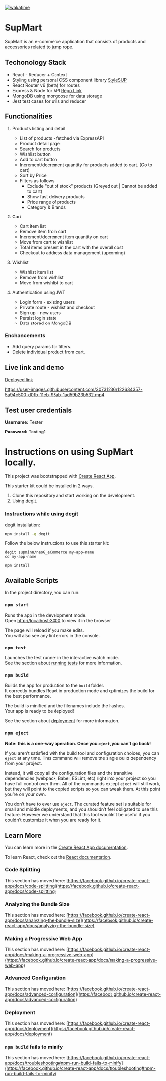 [![wakatime](https://wakatime.com/badge/github/supminn/neoG_eCommerce.svg)](https://wakatime.com/badge/github/supminn/neoG_eCommerce)
# SupMart
SupMart is an e-commerce application that consists of products and accessories related to jump rope. 

## Techonology Stack
- React - Reducer + Context
- Styling using personal CSS component library [StyleSUP](https://stylesup.netlify.app/)
- React Router v6 (beta) for routes
- Express & Node for API [Repo Link](https://github.com/supminn/neoG_Backend/)
- MongoDB using mongoose for data storage
- Jest test cases for utils and reducer

## Functionalities 
1. Products listing and detail
    * List of products - fetched via ExpressAPI
    * Product detail page
    * Search for products
    * Wishlist button
    * Add to cart button
    * Increment/decrement quantity for products added to cart. (Go to cart)
    * Sort by Price 
    * Filters as follows:
        * Exclude "out of stock" products (Greyed out | Cannot be added to cart)
        * Show fast delivery products
        * Price range of products
        * Category & Brands 

2. Cart 
    * Cart item list
    * Remove item from cart
    * Increment/decrement item quantity on cart
    * Move from cart to wishlist
    * Total items present in the cart with the overall cost
    * Checkout to address data management (upcoming)

3. Wishlist 
    * Wishlist item list
    * Remove from wishlist
    * Move from wishlist to cart

4. Authentication using JWT
    * Login form - existing users
    * Private route - wishlist and checkout
    * Sign up - new users
    * Persist login state
    * Data stored on MongoDB
### Enchancements
* Add query params for filters.
* Delete individual product from cart.

## Live link and demo

[Deployed link](https://supmart.netlify.app/)

https://user-images.githubusercontent.com/30731236/122634357-5a94c500-d0fb-11eb-98ab-1ad59b23b532.mp4

## Test user credentials
**Username:** Tester

**Password:** Testing1


# Instructions on using SupMart locally.

This project was bootstrapped with [Create React App](https://github.com/facebook/create-react-app).

This starter kit could be installed in 2 ways.

1. Clone this repository and start working on the development.
2. Using [degit](https://github.com/Rich-Harris/degit).

### Instructions while using degit

degit installation:

```bash
npm install -g degit
```

Follow the below instructions to use this starter kit:

```
degit supminn/neoG_eCommerce my-app-name
cd my-app-name

npm install
```
## Available Scripts

In the project directory, you can run:

### `npm start`

Runs the app in the development mode.\
Open [http://localhost:3000](http://localhost:3000) to view it in the browser.

The page will reload if you make edits.\
You will also see any lint errors in the console.

### `npm test`

Launches the test runner in the interactive watch mode.\
See the section about [running tests](https://facebook.github.io/create-react-app/docs/running-tests) for more information.

### `npm build`

Builds the app for production to the `build` folder.\
It correctly bundles React in production mode and optimizes the build for the best performance.

The build is minified and the filenames include the hashes.\
Your app is ready to be deployed!

See the section about [deployment](https://facebook.github.io/create-react-app/docs/deployment) for more information.

### `npm eject`

**Note: this is a one-way operation. Once you `eject`, you can’t go back!**

If you aren’t satisfied with the build tool and configuration choices, you can `eject` at any time. This command will remove the single build dependency from your project.

Instead, it will copy all the configuration files and the transitive dependencies (webpack, Babel, ESLint, etc) right into your project so you have full control over them. All of the commands except `eject` will still work, but they will point to the copied scripts so you can tweak them. At this point you’re on your own.

You don’t have to ever use `eject`. The curated feature set is suitable for small and middle deployments, and you shouldn’t feel obligated to use this feature. However we understand that this tool wouldn’t be useful if you couldn’t customize it when you are ready for it.

## Learn More

You can learn more in the [Create React App documentation](https://facebook.github.io/create-react-app/docs/getting-started).

To learn React, check out the [React documentation](https://reactjs.org/).

### Code Splitting

This section has moved here: [https://facebook.github.io/create-react-app/docs/code-splitting](https://facebook.github.io/create-react-app/docs/code-splitting)

### Analyzing the Bundle Size

This section has moved here: [https://facebook.github.io/create-react-app/docs/analyzing-the-bundle-size](https://facebook.github.io/create-react-app/docs/analyzing-the-bundle-size)

### Making a Progressive Web App

This section has moved here: [https://facebook.github.io/create-react-app/docs/making-a-progressive-web-app](https://facebook.github.io/create-react-app/docs/making-a-progressive-web-app)

### Advanced Configuration

This section has moved here: [https://facebook.github.io/create-react-app/docs/advanced-configuration](https://facebook.github.io/create-react-app/docs/advanced-configuration)

### Deployment

This section has moved here: [https://facebook.github.io/create-react-app/docs/deployment](https://facebook.github.io/create-react-app/docs/deployment)

### `npm build` fails to minify

This section has moved here: [https://facebook.github.io/create-react-app/docs/troubleshooting#npm-run-build-fails-to-minify](https://facebook.github.io/create-react-app/docs/troubleshooting#npm-run-build-fails-to-minify)
